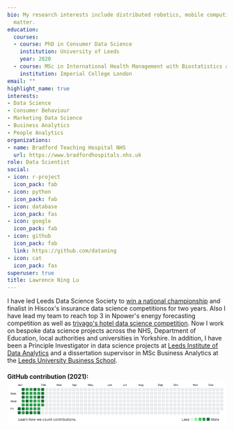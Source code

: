 ```yaml
---
bio: My research interests include distributed robotics, mobile computing and programmable
  matter.
education:
  courses:
  - course: PhD in Consumer Data Science
    institution: University of Leeds
    year: 2020
  - course: MSc in International Health Management with Biostatistics and Epidemiology
    institution: Imperial College London
email: ""
highlight_name: true
interests:
- Data Science
- Consumer Behaviour 
- Marketing Data Science
- Business Analytics
- People Analytics
organizations:
- name: Bradford Teaching Hospital NHS
  url: https://www.bradfordhospitals.nhs.uk
role: Data Scientist
social:
- icon: r-project
  icon_pack: fab
- icon: python
  icon_pack: fab
- icon: database
  icon_pack: fas
- icon: google
  icon_pack: fab
- icon: github
  icon_pack: fab
  link: https://github.com/dataning
- icon: cat
  icon_pack: fas
superuser: true
title: Lawrence Ning Lu
---
```


I have led Leeds Data Science Society to [win a national championship]((https://www.hiscoxgroup.com/blog/hiscox/leeds-crowned-winners-hiscox-university-challenge) ) and finalist in Hiscox's insurance data science competitions for two years. Also I have lead my team to reach top 3 in Npower's energy forecasting competition as well as [trivago's hotel data science competition](http://bit.ly/2BwC2Wd). Now I work on bespoke data science projects across the NHS, Department of Education, local authorities and universities in Yorkshire. In addition, I have been a Principle Investigator in data science projects at [Leeds Institute of Data Analytics](https://lida.leeds.ac.uk/) and a dissertation supervisor in MSc Business Analytics at the [Leeds University Business School](https://business.leeds.ac.uk). 

#### GitHub contribution (2021): <img src="github_chart.png" />

